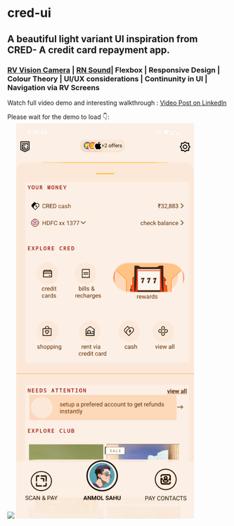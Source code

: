 # cred-ui
## A beautiful light variant UI inspiration from CRED- A credit card repayment app.
### [RV Vision Camera](https://react-native-vision-camera.com/)  | [RN Sound](https://www.npmjs.com/package/react-native-sound)|  Flexbox  |  Responsive Design   | Colour Theory  |  UI/UX considerations | Continunity in UI  | Navigation via RV Screens
Watch full video demo and interesting walkthrough :
[Video Post on LinkedIn](https://www.linkedin.com/posts/sahuanmol_recruiters-application-development-activity-7178296054222643200-5XKN?utm_source=share&utm_medium=member_desktop)

Please wait for the demo to load 👇: 
<br>
<picture>
  <img src="/demo-reducedsize.gif?raw=true">
</picture>
<picture>
   <img  src="/Screenshot_20231231-202844_credui-xs.png?raw=true">
</picture>

